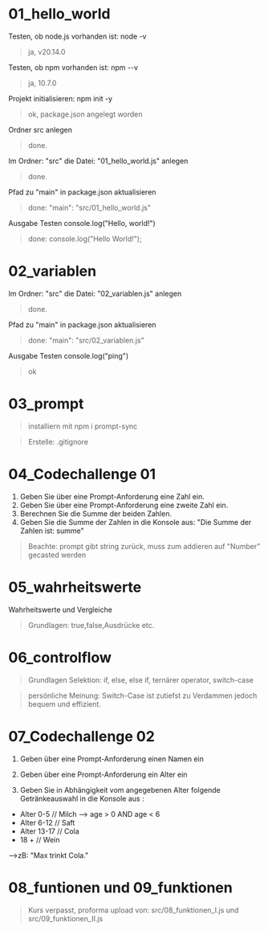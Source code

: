 # 01_hello_world
Testen, ob node.js vorhanden ist: node -v

>ja, v20.14.0

Testen, ob npm vorhanden ist: npm --v

>ja, 10.7.0

Projekt initialisieren: npm init -y

>ok, package.json angelegt worden

Ordner src anlegen

>done.

Im Ordner: "src" die Datei: "01_hello_world.js" anlegen

>done.

Pfad zu "main" in package.json aktualisieren

>done:  "main": "src/01_hello_world.js"

Ausgabe Testen console.log("Hello, world!")

>done: console.log("Hello World!");

# 02_variablen

Im Ordner: "src" die Datei: "02_variablen.js" anlegen

>done.

Pfad zu "main" in package.json aktualisieren

>done:  "main": "src/02_variablen.js"

Ausgabe Testen console.log("ping")

>ok

# 03_prompt

> installiern mit npm i prompt-sync

> Erstelle: .gitignore

# 04_Codechallenge 01

1. Geben Sie über eine Prompt-Anforderung eine Zahl ein.
2. Geben Sie über eine Prompt-Anforderung eine zweite Zahl ein.
3. Berechnen Sie die Summe der beiden Zahlen.
4. Geben Sie die Summe der Zahlen in die Konsole aus:
    "Die Summe der Zahlen ist: summe"

> Beachte: prompt gibt string zurück, muss zum addieren auf "Number" gecasted werden

# 05_wahrheitswerte

Wahrheitswerte und Vergleiche

> Grundlagen: true,false,Ausdrücke etc. 

# 06_controlflow

> Grundlagen Selektion: if, else, else if, ternärer operator, switch-case

> persönliche Meinung: Switch-Case ist zutiefst zu Verdammen jedoch bequem und effizient.

# 07_Codechallenge 02

1. Geben über eine Prompt-Anforderung einen Namen ein

2. Geben über eine Prompt-Anforderung ein Alter ein

3. Geben Sie in Abhängigkeit vom angegebenen Alter 
    folgende Getränkeauswahl in die Konsole aus :

- Alter 0-5 // Milch  --> age > 0 AND age < 6
- Alter 6-12 // Saft
- Alter 13-17 // Cola
- 18 + // Wein

-->zB: "Max trinkt Cola."

# 08_funtionen und 09_funktionen

> Kurs verpasst, proforma upload von:
> src/08_funktionen_I.js und src/09_funktionen_II.js